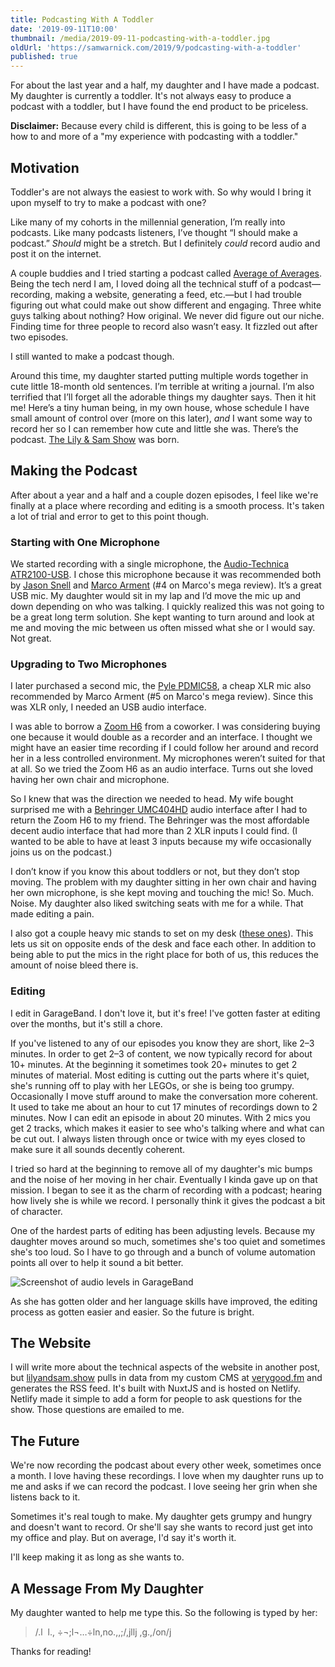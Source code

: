 ```yaml
---
title: Podcasting With A Toddler
date: '2019-09-11T10:00'
thumbnail: /media/2019-09-11-podcasting-with-a-toddler.jpg
oldUrl: 'https://samwarnick.com/2019/9/podcasting-with-a-toddler'
published: true
---
```


For about the last year and a half, my daughter and I have made a podcast. My daughter is currently a toddler. It's not always easy to produce a podcast with a toddler, but I have found the end product to be priceless.

**Disclaimer:** Because every child is different, this is going to be less of a how to and more of a "my experience with podcasting with a toddler."

## Motivation

Toddler's are not always the easiest to work with. So why would I bring it upon myself to try to make a podcast with one?

Like many of my cohorts in the millennial generation, I’m really into podcasts. Like many podcasts listeners, I’ve thought “I should make a podcast.” _Should_ might be a stretch. But I definitely _could_ record audio and post it on the internet.

A couple buddies and I tried starting a podcast called [Average of Averages](https://averageofaverages.com). Being the tech nerd I am, I loved doing all the technical stuff of a podcast—recording, making a website, generating a feed, etc.—but I had trouble figuring out what could make out show different and engaging. Three white guys talking about nothing? How original. We never did figure out our niche. Finding time for three people to record also wasn’t easy. It fizzled out after two episodes.

I still wanted to make a podcast though.

Around this time, my daughter started putting multiple words together in cute little 18-month old sentences. I’m terrible at writing a journal. I’m also terrified that I’ll forget all the adorable things my daughter says. Then it hit me! Here’s a tiny human being, in my own house, whose schedule I have small amount of control over (more on this later), _and_ I want some way to record her so I can remember how cute and little she was. There’s the podcast. [The Lily & Sam Show](https://lilyandsam.show) was born.

## Making the Podcast

After about a year and a half and a couple dozen episodes, I feel like we're finally at a place where recording and editing is a smooth process. It's taken a lot of trial and error to get to this point though.

### Starting with One Microphone

We started recording with a single microphone, the [Audio-Technica ATR2100-USB](https://www.amazon.com/dp/B004QJOZS4/ref=cm_sw_em_r_mt_dp_U_LvyEDb06RZWGX). I chose this microphone because it was recommended both by [Jason Snell](https://sixcolors.com/post/2016/11/a-podcast-studio-for-under-100/) and [Marco Arment](https://marco.org/podcasting-microphones) (#4 on Marco's mega review). It’s a great USB mic. My daughter would sit in my lap and I’d move the mic up and down depending on who was talking. I quickly realized this was not going to be a great long term solution. She kept wanting to turn around and look at me and moving the mic between us often missed what she or I would say. Not great.

### Upgrading to Two Microphones

I later purchased a second mic, the [Pyle PDMIC58](https://www.amazon.com/dp/B003GEBGA0/ref=cm_sw_em_r_mt_dp_U_vAyEDb4D095HJ), a cheap XLR mic also recommended by Marco Arment (#5 on Marco's mega review). Since this was XLR only, I needed an USB audio interface.

I was able to borrow a [Zoom H6](https://www.amazon.com/dp/B003GEBGA0/ref=cm_sw_em_r_mt_dp_U_vAyEDb4D095HJ) from a coworker. I was considering buying one because it would double as a recorder and an interface. I thought we might have an easier time recording if I could follow her around and record her in a less controlled environment. My microphones weren’t suited for that at all. So we tried the Zoom H6 as an audio interface. Turns out she loved having her own chair and microphone.

So I knew that was the direction we needed to head. My wife bought surprised me with a [Behringer UMC404HD](https://www.amazon.com/dp/B00QHURLHM/ref=cm_sw_em_r_mt_dp_U_pCyEDbK0FVNH2) audio interface after I had to return the Zoom H6 to my friend. The Behringer was the most affordable decent audio interface that had more than 2 XLR inputs I could find. (I wanted to be able to have at least 3 inputs because my wife occasionally joins us on the podcast.)

I don’t know if you know this about toddlers or not, but they don’t stop moving. The problem with my daughter sitting in her own chair and having her own microphone, is she kept moving and touching the mic! So. Much. Noise. My daughter also liked switching seats with me for a while. That made editing a pain.

I also got a couple heavy mic stands to set on my desk ([these ones](https://www.amazon.com/dp/B00BPELU68/ref=cm_sw_em_r_mt_dp_U_IbzEDbF9KXAZW)). This lets us sit on opposite ends of the desk and face each other. In addition to being able to put the mics in the right place for both of us, this reduces the amount of noise bleed there is.

### Editing

I edit in GarageBand. I don't love it, but it's free! I've gotten faster at editing over the months, but it's still a chore.

If you've listened to any of our episodes you know they are short, like 2–3 minutes. In order to get 2–3 of content, we now typically record for about 10+ minutes. At the beginning it sometimes took 20+ minutes to get 2 minutes of material. Most editing is cutting out the parts where it's quiet, she's running off to play with her LEGOs, or she is being too grumpy. Occasionally I move stuff around to make the conversation more coherent. It used to take me about an hour to cut 17 minutes of recordings down to 2 minutes. Now I can edit an episode in about 20 minutes. With 2 mics you get 2 tracks, which makes it easier to see who's talking where and what can be cut out. I always listen through once or twice with my eyes closed to make sure it all sounds decently coherent.

I tried so hard at the beginning to remove all of my daughter's mic bumps and the noise of her moving in her chair. Eventually I kinda gave up on that mission. I began to see it as the charm of recording with a podcast; hearing how lively she is while we record. I personally think it gives the podcast a bit of character.

One of the hardest parts of editing has been adjusting levels. Because my daughter moves around so much, sometimes she's too quiet and sometimes she's too loud. So I have to go through and a bunch of volume automation points all over to help it sound a bit better.

![Screenshot of audio levels in GarageBand](/media/2019-09-11-garageband-levels.png)

As she has gotten older and her language skills have improved, the editing process as gotten easier and easier. So the future is bright.

## The Website

I will write more about the technical aspects of the website in another post, but [lilyandsam.show](https://lilyandsam.show) pulls in data from my custom CMS at [verygood.fm](https://verygood.fm) and generates the RSS feed. It's built with NuxtJS and is hosted on Netlify. Netlify made it simple to add a form for people to ask questions for the show. Those questions are emailed to me.

## The Future

We're now recording the podcast about every other week, sometimes once a month. I love having these recordings. I love when my daughter runs up to me and asks if we can record the podcast. I love seeing her grin when she listens back to it.

Sometimes it's real tough to make. My daughter gets grumpy and hungry and doesn't want to record. Or she'll say she wants to record just get into my office and play. But on average, I'd say it's worth it.

I'll keep making it as long as she wants to.

## A Message From My Daughter

My daughter wanted to help me type this. So the following is typed by her:

> /.l  l., ÷¬;l¬…÷ln,no.,,;/,jllj
> ,g.,/on/j

Thanks for reading!

